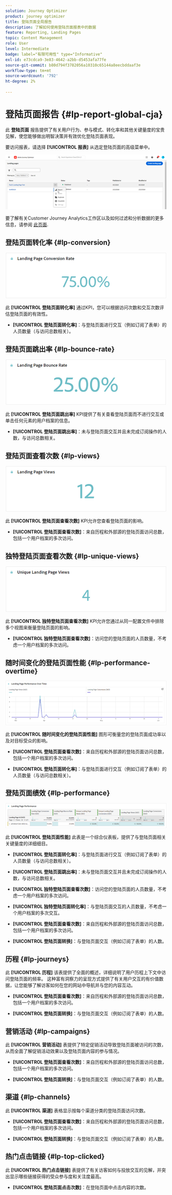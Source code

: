 ```yaml
---
solution: Journey Optimizer
product: journey optimizer
title: 登陆页面全局报告
description: 了解如何使用登陆页面报表中的数据
feature: Reporting, Landing Pages
topic: Content Management
role: User
level: Intermediate
badge: label="有限可用性" type="Informative"
exl-id: e73cdca9-3e83-4642-a2bb-d5453afa77fe
source-git-commit: b80d794f3782056a10310c65144a8eecbddaaf3e
workflow-type: tm+mt
source-wordcount: '792'
ht-degree: 2%

---
```


# 登陆页面报告 {#lp-report-global-cja}

此 **登陆页面** 报告提供了有关用户行为、参与模式、转化率和其他关键量度的宝贵见解，使您能够做出明智决策并有效优化登陆页面表现。

要访问报表，请选择 **[!UICONTROL 报表]** 从选定登陆页面的高级菜单中。

![](assets/cja-lp.png)

要了解有关Customer Journey Analytics工作区以及如何过滤和分析数据的更多信息，请参阅 [此页面](https://experienceleague.adobe.com/en/docs/analytics-platform/using/cja-workspace/home).

## 登陆页面转化率 {#lp-conversion}

![](assets/cja-lp-conversion-rate.png)

此 **[!UICONTROL 登陆页面转化率]** 通过KPI，您可以根据访问次数和交互次数评估登陆页面的有效性。

* **[!UICONTROL 登陆页面转化率]**：与登陆页面进行交互（例如订阅了表单）的人员数量（与访问总数相关）。

## 登陆页面跳出率 {#lp-bounce-rate}

![](assets/cja-lp-bounce-rate.png)

此 **[!UICONTROL 登陆页面跳出率]** KPI提供了有关查看登陆页面而不进行交互或单击任何元素的用户档案的信息。

* **[!UICONTROL 登陆页面跳出率]**：未与登陆页面交互并且未完成订阅操作的人数，与访问总数相关。

## 登陆页面查看次数 {#lp-views}

![](assets/cja-lp-views.png)

此 **[!UICONTROL 登陆页面查看次数]** KPI允许您查看登陆页面的影响。

* **[!UICONTROL 登陆页面查看次数]**：来自历程和外部源的登陆页面访问总数，包括一个用户档案的多次访问。

## 独特登陆页面查看次数 {#lp-unique-views}

![](assets/cja-lp-unique-views.png)

此 **[!UICONTROL 独特登陆页面查看次数]** KPI允许您通过从同一配置文件中排除多个视图来衡量登陆页面的影响。

* **[!UICONTROL 独特登陆页面查看次数]**：访问您的登陆页面的人员数量，不考虑一个用户档案的多次访问。

## 随时间变化的登陆页面性能 {#lp-performance-overtime}

![](assets/cja-lp-performance-overtime.png)

此 **[!UICONTROL 随时间变化的登陆页面性能]** 图形可衡量您的登陆页面成功率以及对目标受众的影响。

* **[!UICONTROL 登陆页面查看次数]**：来自历程和外部源的登陆页面访问总数，包括一个用户档案的多次访问。

* **[!UICONTROL 登陆页面转化率]**：与登陆页面进行交互（例如订阅了表单）的人员数量（与访问总数相关）。

## 登陆页面绩效 {#lp-performance}

![](assets/cja-lp-performance.png)

此 **[!UICONTROL 登陆页面性能]** 此表是一个综合仪表板，提供了与登陆页面相关关键量度的详细细目。

* **[!UICONTROL 登陆页面转化率]**：与登陆页面进行交互（例如订阅了表单）的人员数量（与访问总数相关）。

* **[!UICONTROL 登陆页面跳出率]**：未与登陆页面交互并且未完成订阅操作的人数，与访问总数相关。

* **[!UICONTROL 独特登陆页面查看次数]**：访问您的登陆页面的人员数量，不考虑一个用户档案的多次访问。

* **[!UICONTROL 独特登陆页面转化率]**：与登陆页面交互的人员数量，不考虑一个用户档案的多次交互。

* **[!UICONTROL 登陆页面查看次数]**：来自历程和外部源的登陆页面访问总数，包括一个用户档案的多次访问。

* **[!UICONTROL 登陆页面转换]**：与登陆页面交互（例如订阅了表单）的人数。

## 历程 {#lp-journeys}

此 **[!UICONTROL 历程]** 该表提供了全面的概述，详细说明了用户历程上下文中访问登陆页面的频率。 这种富有洞察力的呈现方式提供了有关用户交互的有价值数据，让您能够了解访客如何在您的网站中导航并与您的内容互动。

* **[!UICONTROL 登陆页面查看次数]**：来自历程和外部源的登陆页面访问总数，包括一个用户档案的多次访问。

* **[!UICONTROL 登陆页面转换]**：与登陆页面交互（例如订阅了表单）的人数。

## 营销活动 {#lp-campaigns}

此 **[!UICONTROL 营销活动]** 表提供了特定促销活动导致登陆页面被访问的次数，从而全面了解促销活动效果以及登陆页面内容的参与情况。

* **[!UICONTROL 登陆页面查看次数]**：来自历程和外部源的登陆页面访问总数，包括一个用户档案的多次访问。

* **[!UICONTROL 登陆页面转换]**：与登陆页面交互（例如订阅了表单）的人数。

## 渠道 {#lp-channels}

此 **[!UICONTROL 渠道]** 表格显示按每个渠道分类的登陆页面访问次数。

* **[!UICONTROL 登陆页面查看次数]**：来自历程和外部源的登陆页面访问总数，包括一个用户档案的多次访问。

* **[!UICONTROL 登陆页面转换]**：与登陆页面交互（例如订阅了表单）的人数。

## 热门点击链接 {#lp-top-clicked}

此 **[!UICONTROL 热门点击链接]** 表提供了有关访客如何与投放交互的见解，并突出显示哪些链接获得的受众参与度和关注度最高。

* **[!UICONTROL 登陆页面点击次数]**：在登陆页面中点击内容的次数。
